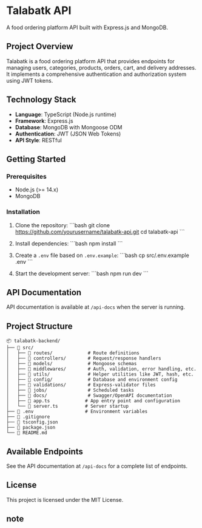 # Talabatk API

A food ordering platform API built with Express.js and MongoDB.

## Project Overview

Talabatk is a food ordering platform API that provides endpoints for managing users, categories, products, orders, cart, and delivery addresses. It implements a comprehensive authentication and authorization system using JWT tokens.

## Technology Stack

- **Language**: TypeScript (Node.js runtime)
- **Framework**: Express.js
- **Database**: MongoDB with Mongoose ODM
- **Authentication**: JWT (JSON Web Tokens)
- **API Style**: RESTful

## Getting Started

### Prerequisites

- Node.js (>= 14.x)
- MongoDB

### Installation

1. Clone the repository:
   \`\`\`bash
   git clone https://github.com/yourusername/talabatk-api.git
   cd talabatk-api
   \`\`\`

2. Install dependencies:
   \`\`\`bash
   npm install
   \`\`\`

3. Create a `.env` file based on `.env.example`:
   \`\`\`bash
   cp src/.env.example .env
   \`\`\`

4. Start the development server:
   \`\`\`bash
   npm run dev
   \`\`\`

## API Documentation

API documentation is available at `/api-docs` when the server is running.

## Project Structure

```
📦 talabatk-backend/
├── 📁 src/
│   ├── 📁 routes/             # Route definitions
│   ├── 📁 controllers/        # Request/response handlers
│   ├── 📁 models/             # Mongoose schemas
│   ├── 📁 middlewares/        # Auth, validation, error handling, etc.
│   ├── 📁 utils/              # Helper utilities like JWT, hash, etc.
│   ├── 📁 config/             # Database and environment config
│   ├── 📁 validations/        # Express-validator files
│   ├── 📁 jobs/               # Scheduled tasks
│   ├── 📁 docs/               # Swagger/OpenAPI documentation
│   ├── 📄 app.ts             # App entry point and configuration
│   └── 📄 server.ts          # Server startup
├── 📄 .env                   # Environment variables
├── 📄 .gitignore
├── 📄 tsconfig.json
├── 📄 package.json
└── 📄 README.md

```
## Available Endpoints

See the API documentation at `/api-docs` for a complete list of endpoints.

## License

This project is licensed under the MIT License.

## note 
